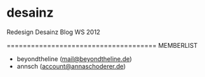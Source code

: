 desainz
=====================================

Redesign Desainz Blog WS 2012

=====================================
MEMBERLIST
- beyondtheline (mail@beyondtheline.de)
- annsch (account@annaschoderer.de)
